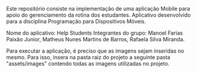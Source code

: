 Este repositório consiste na implementação de uma aplicação Mobile para apoio do gerenciamento da rotina dos estudantes. Aplicativo desenvolvido para a disciplina Programação para Dispositivos Móveis.

Nome do aplicativo: Help Students
Integrantes do grupo: Manoel Farias Paixão Junior, Matheus Nunes Martins de Barros, Rafaela Silva Miranda.

Para executar a aplicação, é preciso que as imagens sejam inseridas no mesmo. Para isso, insera na pasta raiz do projeto a seguinte pasta "assets/images" contendo todas as imagens utilizadas no projeto.
